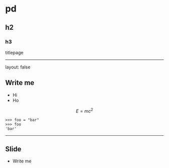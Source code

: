 # pd

## h2

### h3

titlepage

---

layout: false

## Write me

- Hi
- Ho

$$ E = mc^2 $$

~~~
>>> foo = "bar"
>>> foo
'bar'

~~~

---

## Slide

- Write me
